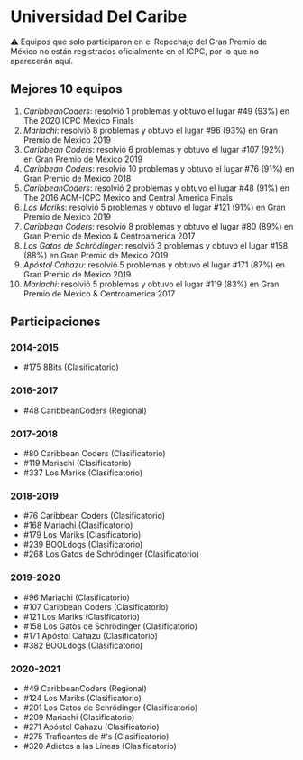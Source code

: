 # Universidad Del Caribe

:warning: Equipos que solo participaron en el Repechaje del Gran Premio de México no están registrados oficialmente en el ICPC, por lo que no aparecerán aquí.

## Mejores 10 equipos

1. _CaribbeanCoders_: resolvió 1 problemas y obtuvo el lugar #49 (93%) en The 2020 ICPC Mexico Finals
1. _Mariachi_: resolvió 8 problemas y obtuvo el lugar #96 (93%) en Gran Premio de Mexico 2019
1. _Caribbean Coders_: resolvió 6 problemas y obtuvo el lugar #107 (92%) en Gran Premio de Mexico 2019
1. _Caribbean Coders_: resolvió 10 problemas y obtuvo el lugar #76 (91%) en Gran Premio de Mexico 2018
1. _CaribbeanCoders_: resolvió 2 problemas y obtuvo el lugar #48 (91%) en The 2016 ACM-ICPC Mexico and Central America Finals
1. _Los Mariks_: resolvió 5 problemas y obtuvo el lugar #121 (91%) en Gran Premio de Mexico 2019
1. _Caribbean Coders_: resolvió 8 problemas y obtuvo el lugar #80 (89%) en Gran Premio de Mexico & Centroamerica 2017
1. _Los Gatos de Schrödinger_: resolvió 3 problemas y obtuvo el lugar #158 (88%) en Gran Premio de Mexico 2019
1. _Apóstol Cahazu_: resolvió 5 problemas y obtuvo el lugar #171 (87%) en Gran Premio de Mexico 2019
1. _Mariachi_: resolvió 5 problemas y obtuvo el lugar #119 (83%) en Gran Premio de Mexico & Centroamerica 2017

## Participaciones

### 2014-2015

- #175 8Bits (Clasificatorio)

### 2016-2017

- #48 CaribbeanCoders (Regional)

### 2017-2018

- #80 Caribbean Coders (Clasificatorio)
- #119 Mariachi (Clasificatorio)
- #337 Los Mariks (Clasificatorio)

### 2018-2019

- #76 Caribbean Coders (Clasificatorio)
- #168 Mariachi (Clasificatorio)
- #179 Los Mariks (Clasificatorio)
- #239 BOOLdogs (Clasificatorio)
- #268 Los Gatos de Schrödinger (Clasificatorio)

### 2019-2020

- #96 Mariachi (Clasificatorio)
- #107 Caribbean Coders (Clasificatorio)
- #121 Los Mariks (Clasificatorio)
- #158 Los Gatos de Schrödinger (Clasificatorio)
- #171 Apóstol Cahazu (Clasificatorio)
- #382 BOOLdogs (Clasificatorio)

### 2020-2021

- #49 CaribbeanCoders (Regional)
- #124 Los Mariks (Clasificatorio)
- #201 Los Gatos de Schrödinger (Clasificatorio)
- #209 Mariachi (Clasificatorio)
- #271 Apóstol Cahazu (Clasificatorio)
- #275 Traficantes de #'s (Clasificatorio)
- #320 Adictos a las Líneas (Clasificatorio)



